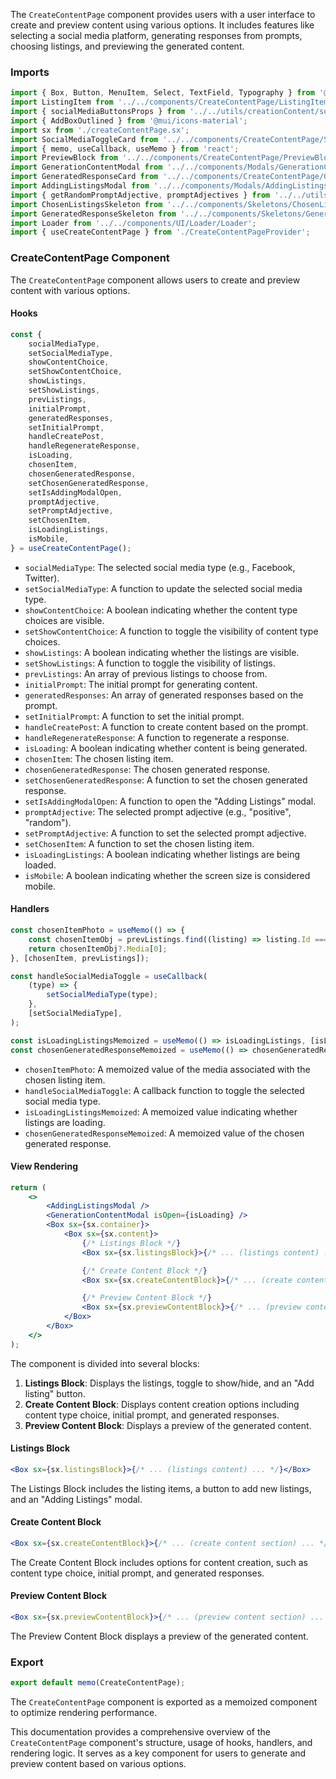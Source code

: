 The `CreateContentPage` component provides users with a user interface to create and preview content using various
options. It includes features like selecting a social media platform, generating responses from prompts, choosing
listings, and previewing the generated content.

### Imports

```jsx static
import { Box, Button, MenuItem, Select, TextField, Typography } from '@mui/material';
import ListingItem from '../../components/CreateContentPage/ListingItem/ListingItem';
import { socialMediaButtonsProps } from '../../utils/creationContent/socialMediaTypes';
import { AddBoxOutlined } from '@mui/icons-material';
import sx from './createContentPage.sx';
import SocialMediaToggleCard from '../../components/CreateContentPage/SocialMediaToggleCard/SocialMediaToggleCard';
import { memo, useCallback, useMemo } from 'react';
import PreviewBlock from '../../components/CreateContentPage/PreviewBlocks/PreviewBlock';
import GenerationContentModal from '../../components/Modals/GenerationContentModal/GenerationContentModal';
import GeneratedResponseCard from '../../components/CreateContentPage/GeneratedResponseCard/GeneratedResponseCard';
import AddingListingsModal from '../../components/Modals/AddingListingsModal/AddingListingsModal';
import { getRandomPromptAdjective, promptAdjectives } from '../../utils/creationContent/promptAdjectives';
import ChosenListingsSkeleton from '../../components/Skeletons/ChosenListingsSkeleton';
import GeneratedResponseSkeleton from '../../components/Skeletons/GeneratedCardSkeleton';
import Loader from '../../components/UI/Loader/Loader';
import { useCreateContentPage } from './CreateContentPageProvider';
```

### CreateContentPage Component

The `CreateContentPage` component allows users to create and preview content with various options.

#### Hooks

```jsx static
const {
	socialMediaType,
	setSocialMediaType,
	showContentChoice,
	setShowContentChoice,
	showListings,
	setShowListings,
	prevListings,
	initialPrompt,
	generatedResponses,
	setInitialPrompt,
	handleCreatePost,
	handleRegenerateResponse,
	isLoading,
	chosenItem,
	chosenGeneratedResponse,
	setChosenGeneratedResponse,
	setIsAddingModalOpen,
	promptAdjective,
	setPromptAdjective,
	setChosenItem,
	isLoadingListings,
	isMobile,
} = useCreateContentPage();
```

- `socialMediaType`: The selected social media type (e.g., Facebook, Twitter).
- `setSocialMediaType`: A function to update the selected social media type.
- `showContentChoice`: A boolean indicating whether the content type choices are visible.
- `setShowContentChoice`: A function to toggle the visibility of content type choices.
- `showListings`: A boolean indicating whether the listings are visible.
- `setShowListings`: A function to toggle the visibility of listings.
- `prevListings`: An array of previous listings to choose from.
- `initialPrompt`: The initial prompt for generating content.
- `generatedResponses`: An array of generated responses based on the prompt.
- `setInitialPrompt`: A function to set the initial prompt.
- `handleCreatePost`: A function to create content based on the prompt.
- `handleRegenerateResponse`: A function to regenerate a response.
- `isLoading`: A boolean indicating whether content is being generated.
- `chosenItem`: The chosen listing item.
- `chosenGeneratedResponse`: The chosen generated response.
- `setChosenGeneratedResponse`: A function to set the chosen generated response.
- `setIsAddingModalOpen`: A function to open the "Adding Listings" modal.
- `promptAdjective`: The selected prompt adjective (e.g., "positive", "random").
- `setPromptAdjective`: A function to set the selected prompt adjective.
- `setChosenItem`: A function to set the chosen listing item.
- `isLoadingListings`: A boolean indicating whether listings are being loaded.
- `isMobile`: A boolean indicating whether the screen size is considered mobile.

#### Handlers

```jsx static
const chosenItemPhoto = useMemo(() => {
	const chosenItemObj = prevListings.find((listing) => listing.Id === chosenItem);
	return chosenItemObj?.Media[0];
}, [chosenItem, prevListings]);

const handleSocialMediaToggle = useCallback(
	(type) => {
		setSocialMediaType(type);
	},
	[setSocialMediaType],
);

const isLoadingListingsMemoized = useMemo(() => isLoadingListings, [isLoadingListings]);
const chosenGeneratedResponseMemoized = useMemo(() => chosenGeneratedResponse, [chosenGeneratedResponse]);
```

- `chosenItemPhoto`: A memoized value of the media associated with the chosen listing item.
- `handleSocialMediaToggle`: A callback function to toggle the selected social media type.
- `isLoadingListingsMemoized`: A memoized value indicating whether listings are loading.
- `chosenGeneratedResponseMemoized`: A memoized value of the chosen generated response.

#### View Rendering

```jsx static
return (
	<>
		<AddingListingsModal />
		<GenerationContentModal isOpen={isLoading} />
		<Box sx={sx.container}>
			<Box sx={sx.content}>
				{/* Listings Block */}
				<Box sx={sx.listingsBlock}>{/* ... (listings content) ... */}</Box>

				{/* Create Content Block */}
				<Box sx={sx.createContentBlock}>{/* ... (create content section) ... */}</Box>

				{/* Preview Content Block */}
				<Box sx={sx.previewContentBlock}>{/* ... (preview content section) ... */}</Box>
			</Box>
		</Box>
	</>
);
```

The component is divided into several blocks:

1. **Listings Block**: Displays the listings, toggle to show/hide, and an "Add listing" button.
2. **Create Content Block**: Displays content creation options including content type choice, initial prompt, and
   generated responses.
3. **Preview Content Block**: Displays a preview of the generated content.

#### Listings Block

```jsx static
<Box sx={sx.listingsBlock}>{/* ... (listings content) ... */}</Box>
```

The Listings Block includes the listing items, a button to add new listings, and an "Adding Listings" modal.

#### Create Content Block

```jsx static
<Box sx={sx.createContentBlock}>{/* ... (create content section) ... */}</Box>
```

The Create Content Block includes options for content creation, such as content type choice, initial prompt, and
generated responses.

#### Preview Content Block

```jsx static
<Box sx={sx.previewContentBlock}>{/* ... (preview content section) ... */}</Box>
```

The Preview Content Block displays a preview of the generated content.

### Export

```jsx static
export default memo(CreateContentPage);
```

The `CreateContentPage` component is exported as a memoized component to optimize rendering performance.

This documentation provides a comprehensive overview of the `CreateContentPage` component's structure, usage of hooks,
handlers, and rendering logic. It serves as a key component for users to generate and preview content based on various
options.

